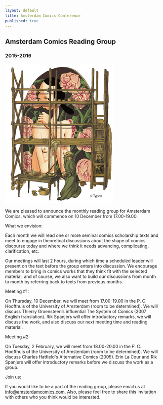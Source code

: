 ```yaml
---
layout: default
title: Amsterdam Comics Conference
published: true
---
```


## Amsterdam Comics Reading Group

### 2015-2016

<img src="img/RembrandtOlijfje.png" alt="" style="width: 350px;"/>

We are pleased to announce the monthly reading group for Amsterdam Comics, which will commence on 10 December from 17.00-19.00.

What we envision: 

Each month we will read one or more seminal comics scholarship texts and meet to engage in theoretical discussions about the shape of comics discourse today and where we think it needs advancing, complicating, clarification, etc. 

Our meetings will last 2 hours, during which time a scheduled leader will present on the text before the group enters into discussion. We encourage members to bring in comics works that they think fit with the selected material, and of course, we also want to build our discussions from month to month by referring back to texts from previous months.

Meeting #1: 

On Thursday, 10 December, we will meet from 17.00-19.00 in the P. C. Hoofthuis of the University of Amsterdam (room to be determined). We will discuss Thierry Groensteen’s influential The System of Comics (2007 English translation). Rik Spanjers will offer introductory remarks, we will discuss the work, and also discuss our next meeting time and reading material. 

Meeting #2:

On Tuesday, 2 February, we will meet from 18.00-20.00 in the P. C. Hoofthuis of the University of Amsterdam (room to be determined). We will discuss Charles Hatfield's Alternative Comics (2005). Erin La Cour and Rik Spanjers will offer introductory remarks before we discuss the work as a group.

Join us:

If you would like to be a part of the reading group, please email us at <a href="mailto:info@amsterdamcomics.com">info@amsterdamcomics.com</a>. Also, please feel free to share this invitation with others who you think would be interested.

